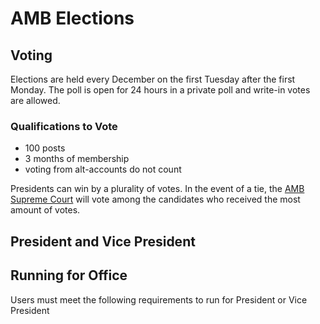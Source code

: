 # AMB Elections

## Voting

Elections are held every December on the first Tuesday after the first Monday. The poll is open for 24 hours in a private poll and write-in votes are allowed.

### Qualifications to Vote
* 100 posts
* 3 months of membership
* voting from alt-accounts do not count

Presidents can win by a plurality of votes. In the event of a tie, the [AMB Supreme Court](supreme-court.md) will vote among the candidates who received the most amount of votes.

## President and Vice President

## Running for Office

Users must meet the following requirements to run for President or Vice President

